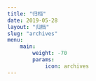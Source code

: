 ```yaml
---
title: "归档"
date: 2019-05-28
layout: "归档"
slug: "archives"
menu:
    main:
        weight: -70
        params: 
            icon: archives
---
```

